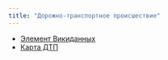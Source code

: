 ```yaml
---
title: "Дорожно-транспортное происшествие"
---
```


- [Элемент Викиданных](https://www.wikidata.org/wiki/Q9687)
- [Карта ДТП](notes/ru-dtp-stat-map.md)
